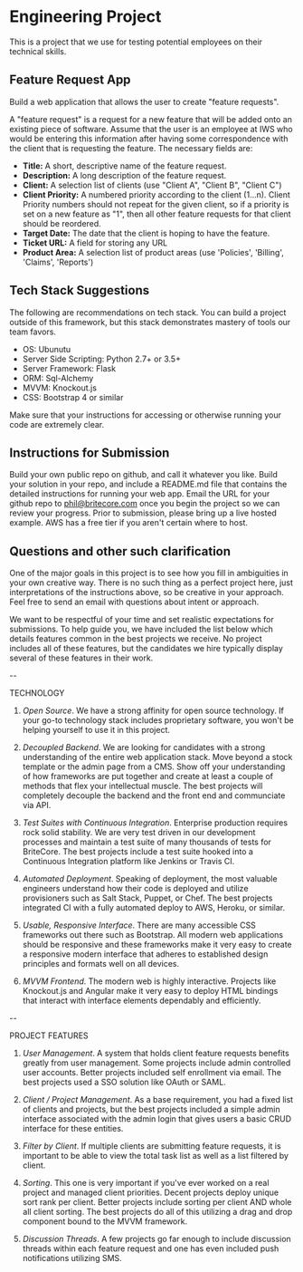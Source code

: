 # Engineering Project
This is a project that we use for testing potential employees on their technical skills.

## Feature Request App
Build a web application that allows the user to create "feature requests".

A "feature request" is a request for a new feature that will be added onto an existing piece of
software. Assume that the user is an employee at IWS who would be entering this information after
having some correspondence with the client that is requesting the feature.  The necessary fields
are:

* **Title:** A short, descriptive name of the feature request.
* **Description:** A long description of the feature request.
* **Client:** A selection list of clients (use "Client A", "Client B", "Client C")
* **Client Priority:** A numbered priority according to the client (1...n). Client Priority numbers
should not repeat for the given client, so if a priority is set on a new feature as "1", then all
other feature requests for that client should be reordered.
* **Target Date:** The date that the client is hoping to have the feature.
* **Ticket URL:** A field for storing any URL
* **Product Area:** A selection list of product areas (use 'Policies', 'Billing', 'Claims',
'Reports')

## Tech Stack Suggestions
The following are recommendations on tech stack. You can build a project outside of this framework,
but this stack demonstrates mastery of  tools our team favors.

* OS: Ubunutu
* Server Side Scripting: Python 2.7+ or 3.5+
* Server Framework: Flask
* ORM: Sql-Alchemy
* MVVM: Knockout.js
* CSS: Bootstrap 4 or similar

Make sure that your instructions for accessing or otherwise running your code are extremely clear.

## Instructions for Submission

Build your own public repo on github, and call it whatever you like. Build your solution in your
repo, and include a README.md file that contains the detailed instructions for running your web app.
Email the URL for your github repo to phil@britecore.com once you begin the project so we can review 
your progress. Prior to submission, please bring up a live hosted example. AWS has a free tier if you 
aren't certain where to host.

## Questions and other such clarification
One of the major goals in this project is to see how you fill in ambiguities in your own creative
way. There is no such thing as a perfect project here, just interpretations of the instructions
above, so be creative in your approach. Feel free to send an email with questions about intent or approach.

We want to be respectful of your time and set realistic expectations for submissions. To help guide you, we 
have included the list below which details features common in the best projects we receive. No project includes
all of these features, but the candidates we hire typically display several of these features in their work.

--

TECHNOLOGY

1. *Open Source*. We have a strong affinity for open source technology. If your go-to technology stack includes
proprietary software, you won't be helping yourself to use it in this project.

2. *Decoupled Backend*. We are looking for candidates with a strong understanding of the entire web application stack. Move beyond a stock template or the admin page from a CMS. Show off your understanding of how frameworks are put together and create at least a couple of methods that flex your intellectual muscle. The best projects will completely decouple the backend and the front end and communciate via API.

3. *Test Suites with Continuous Integration*. Enterprise production requires rock solid stability. We are very test driven in our development processes and maintain a test suite of many thousands of tests for BriteCore. The best projects include a test suite hooked into a Continuous Integration platform like Jenkins or Travis CI.

4. *Automated Deployment*. Speaking of deployment, the most valuable engineers understand how their code is deployed and utilize provisioners such as Salt Stack, Puppet, or Chef. The best projects integrated CI with a fully automated deploy to AWS, Heroku, or similar.

5. *Usable, Responsive Interface*. There are many accessible CSS frameworks out there such as Bootstrap. All modern web applications should be responsive and these frameworks make it very easy to create a responsive modern interface that adheres to established design principles and formats well on all devices.

6. *MVVM Frontend*. The modern web is highly interactive. Projects like Knockout.js and Angular make it very easy to deploy HTML bindings that interact with interface elements dependably and efficiently.

--

PROJECT FEATURES

1. *User Management*. A system that holds client feature requests benefits greatly from user management. Some projects include admin controlled user accounts. Better projects included self enrollment via email. The best projects used a SSO solution like OAuth or SAML.

2. *Client / Project Management*. As a base requirement, you had a fixed list of clients and projects, but the best projects included a simple admin interface associated with the admin login that gives users a basic CRUD interface for these entities.

3. *Filter by Client*. If multiple clients are submitting feature requests, it is important to be able to view the total task list as well as a list filtered by client.

4. *Sorting*. This one is very important if you've ever worked on a real project and managed client priorities. Decent projects deploy unique sort rank per client. Better projects include sorting per client AND whole all client sorting. The best projects do all of this utilizing a drag and drop component bound to the MVVM framework.

5. *Discussion Threads*. A few projects go far enough to include discussion threads within each feature request and one has even included push notifications utilizing SMS.

